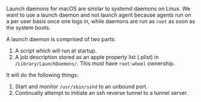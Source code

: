 Launch daemons for macOS are similar to systemd daemons on Linux.
We want to use a launch daemon and not launch agent because agents run on a per user basis once one logs in,
while daemons are run as `root` as soon as the system boots.

A launch daemon is comprised of two parts:
1. A script which will run at startup.
2. A job description stored as an apple property list (.plist) in `/Library/LaunchDaemons/`.
This must have `root:wheel` ownership.

It will do the following things:
1. Start and monitor `/usr/sbin/sshd` to an unbound port.
2. Continually attempt to initiate an ssh reverse tunnel to a tunnel server.
